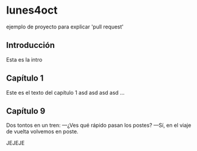 # lunes4oct
ejemplo de proyecto para explicar 'pull request'

## Introducción

Esta es la intro

## Capítulo 1

Este es el texto del capítulo 1
asd
asd
asd
asd
...
## Capítulo 9
Dos tontos en un tren:
—¿Ves qué rápido pasan los postes?
—Sí, en el viaje de vuelta volvemos en poste.

JEJEJE

